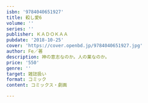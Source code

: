 ```yaml
---
isbn: '9784040651927'
title: 殺し愛6
volume: ''
series: ''
publisher: ＫＡＤＯＫＡＡ
pubdate: '2018-10-25'
cover: 'https://cover.openbd.jp/9784040651927.jpg'
author: Fe／著
description: 神の意志なのか。人の業なのか。
price: '550'
genre: ''
target: 雑誌扱い
format: コミック
content: コミックス・劇画

---
```

